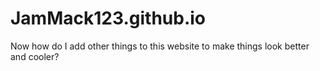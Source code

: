 # JamMack123.github.io
Now how do I add other things to this website to make things look better and cooler?
